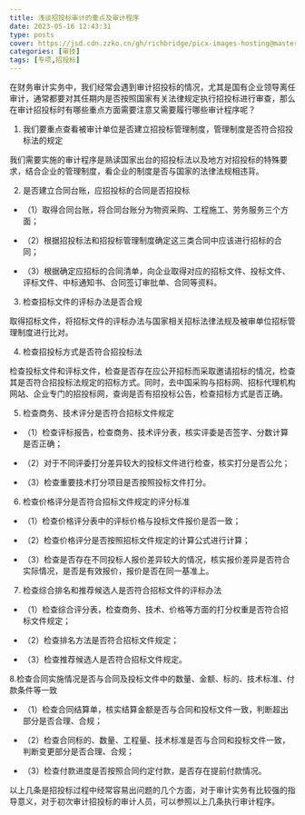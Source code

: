 ```yaml
---
title: 浅谈招投标审计的重点及审计程序
date: 2023-05-16 12:43:31
type: posts
cover: https://jsd.cdn.zzko.cn/gh/richbridge/picx-images-hosting@master/thumbnail/audit.avif
categories: [审技]
tags: [专项,招投标]
---
```


在财务审计实务中，我们经常会遇到审计招投标的情况，尤其是国有企业领导离任审计，通常都要对其任期内是否按照国家有关法律规定执行招投标进行审查，那么在审计招投标时有哪些重点方面需要注意又需要履行哪些审计程序呢？

1. 我们要重点查看被审计单位是否建立招投标管理制度，管理制度是否符合招投标法的规定

我们需要实施的审计程序是熟读国家出台的招投标法以及地方对招投标的特殊要求，结合企业的管理制度，看企业的制度是否与国家的法律法规相违背。

2. 是否建立合同台账，应招投标的合同是否招投标

- （1）取得合同台账，将合同台账分为物资采购、工程施工、劳务服务三个方面；

- （2）根据招投标法和招投标管理制度确定这三类合同中应该进行招标的合同；

- （3）根据确定应招标的合同清单，向企业取得对应的招标文件、投标文件、评标文件、中标通知书、合同签订审批单、合同等资料。

3. 检查招标文件的评标办法是否合规

取得招标文件，将招标文件的评标办法与国家相关招标法律法规及被审单位招标管理制度进行比对。

4. 检查招投标方式是否符合招投标法

检查投标文件和评标文件，检查是否存在应公开招标而采取邀请招标的情况，检查其是否符合招投标法规定的招标方式。同时，去中国采购与招标网、招标代理机构网站、企业专门的招投标网，查询是否有招投标公告，检查招标方式是否正确。

5. 检查商务、技术评分是否符合招标文件规定

- （1）检查评标报告，检查商务、技术评分表，核实评委是否签字、分数计算是否正确；

- （2）对于不同评委打分差异较大的投标文件进行检查，核实打分是否公允；

- （3）检查重要技术打分项目是否按照投标文件打分。

6. 检查价格评分是否符合招标文件规定的评分标准

- （1）检查价格评分表中的评标价格与投标文件报价是否一致；

- （2）检查价格评分是否按照招标文件规定的计算公式进行计算；

- （3）检查是否存在不同投标人报价差异较大的情况，核实报价差异是否符合实际情况，是否是有效报价，报价是否在同一基准上。

7. 检查综合排名和推荐候选人是否符合招标文件的评标办法

- （1）检查综合评分表，检查商务、技术、价格等方面的打分权重是否符合招标文件规定；

- （2）检查排名方法是否符合招标文件规定；

- （3）检查推荐候选人是否符合招标文件规定。

8.检查合同实施情况是否与合同及投标文件中的数量、金额、标的、技术标准、付款条件等一致

- （1）检查合同结算单，核实结算金额是否与合同和投标文件一致，判断超出部分是否合理、合规；

- （2）检查合同标的、数量、工程量、技术标准是否与合同和投标文件一致，判断变更部分是否合理、合规；

- （3）检查付款进度是否按照合同约定付款，是否存在提前付款情况。

以上几条是招投标过程中经常容易出问题的几个方面，对于审计实务有比较强的指导意义，对于初次审计招投标的审计人员，可以参照以上几条执行审计程序。